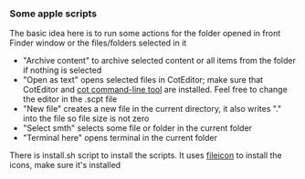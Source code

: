 ### Some apple scripts ###
The basic idea here is to run some actions for the folder opened in front Finder window or the files/folders selected in it

* "Archive content" to archive selected content or all items from the folder if nothing is selected
* "Open as text" opens selected files in CotEditor; make sure that CotEditor and [cot command-line tool](https://coteditor.com/cot) are installed. Feel free to change the editor in the .scpt file
* "New file" creates a new file in the current directory, it also writes "." into the file so file size is not zero
* "Select smth" selects some file or folder in the current folder
* "Terminal here" opens terminal in the current folder

There is install.sh script to install the scripts. It uses [fileicon](https://github.com/mklement0/fileicon#installation) to install the icons, make sure it's installed